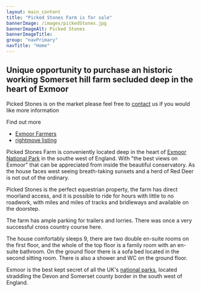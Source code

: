 ```yaml
---
layout: main_content
title: "Picked Stones Farm is for sale"
bannerImage: /images/pickedStones.jpg
bannerImageAlt: Picked Stones
bannerImageTitle: 
group: "navPrimary"
navTitle: "Home"
---
```


## Unique opportunity to purchase an historic working Somerset hill farm secluded deep in the heart of Exmoor

Picked Stones is on the market please feel free to [contact](/Contact) us if you would like more information 

Find out more
- [Exmoor Farmers](http://www.exmoor-countryproperties.co.uk/property.php?id=6)
- [rightmove listing](http://www.rightmove.co.uk/property-for-sale/property-34620185.html)

Picked Stones Farm is conveniently located deep in the heart of [Exmoor National Park](http://www.exmoor-nationalpark.gov.uk/) in the southe west of England. With "the best views on Exmoor" that can be appreciated from inside the beautiful conservatory. As the house faces west seeing breath-taking sunsets and a herd of Red Deer is not out of the ordinary.

Picked Stones is the perfect equestrian property, the farm has direct moorland access, and it is possible to ride for hours with little to no roadwork, with miles and miles of tracks and bridleways and available on the doorstep.

The farm has ample parking for trailers and lorries. There was once a very successful cross country course here.

The house comfortably sleeps 9, there are two double en-suite rooms on the first floor, and the whole of the top floor is a family room with an en-suite bathroom. On the ground floor there is a sofa bed located in the second sitting room. There is also a shower and WC on the ground floor.

Exmoor is the best kept secret of all the UK's [national parks](http://www.nationalparks.gov.uk), located straddling the Devon and Somerset county border in the south west of England.
